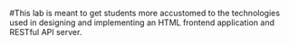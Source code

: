 #This lab is meant to get students more accustomed to the technologies used in designing and implementing an HTML frontend application and RESTful API server.
